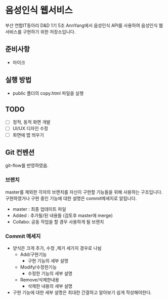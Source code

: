 # 음성인식 웹서비스
부산 연합IT동아리 D&D 1기 5조 AnnYang에서 음성인식 API를 사용하여 음성인식 웹서비스를  구현하기 위한 저장소입니다.

## 준비사항
-  마이크

## 실행 방법
- public 폴더의 copy.html 파일을 실행

## TODO
- [ ] 정적, 동적 화면 개발
- [ ] UI/UX 디자인 수정
- [ ] 화면에 맵 띄우기

## Git 컨벤션
git-flow를 반영하였음.
### 브랜치
 master를 제외한 각자의 브랜치를 자신이 구현할 기능들을 위해 사용하는 구조입니다. 구현하였거나 구현 중인 기능에 대한 설명은 commit메세지로 알립니다.
- master : 최종 업데이트 파일
- Added  : 추가될/된 내용들 (검토후 master에 merge)
- Collabo: 공동 작업을 할 경우 사용하게 될 브랜치

### Commit 메세지
- 양식은 크게 추가, 수정 ,제거 세가지 경우로 나뉨
  - Add/구현기능
    - 구현 기능의 세부 설명
  - Modify/수정한기능
    - 수정한 기능의 세부 설명
  - Remove/삭제한내용
    - 삭제한 내용의 세부 설명
- 구현 기능에 대한 세부 설명은 최대한 간결하고 알아보기 쉽게 작성해야한다.    
